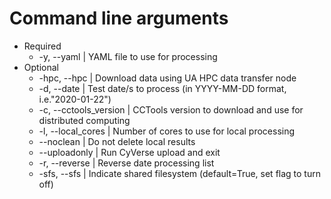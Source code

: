 # Command line arguments
* Required
  * -y, --yaml | YAML file to use for processing
* Optional
  * -hpc, --hpc | Download data using UA HPC data transfer node
  * -d, --date | Test date/s to process (in YYYY-MM-DD format, i.e."2020-01-22")
  * -c, --cctools_version | CCTools version to download and use for distributed computing
  * -l, --local_cores | Number of cores to use for local processing 
  * --noclean | Do not delete local results
  * --uploadonly | Run CyVerse upload and exit
  * -r, --reverse | Reverse date processing list 
  * -sfs, --sfs | Indicate shared filesystem (default=True, set flag to turn off)